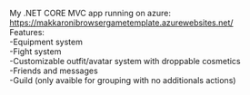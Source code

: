 
My .NET CORE MVC app running on azure: https://makkaronibrowsergametemplate.azurewebsites.net/ <br/>
Features:<br/>
-Equipment system <br/>
-Fight system <br/>
-Customizable outfit/avatar system with droppable cosmetics <br/>
-Friends and messages  <br/>
-Guild (only avaible for grouping with no additionals actions) <br/>
